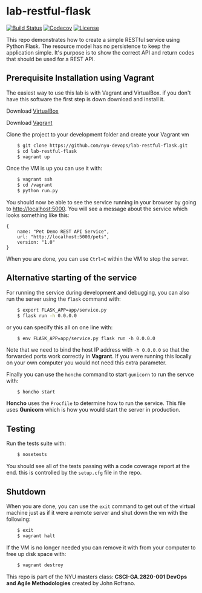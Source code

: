 # lab-restful-flask

[![Build Status](https://travis-ci.org/nyu-devops/lab-restful-flask.svg?branch=master)](https://travis-ci.org/nyu-devops/lab-restful-flask)
[![Codecov](https://codecov.io/gh/nyu-devops/lab-restful-flask/branch/master/graph/badge.svg)](https://codecov.io/gh/nyu-devops/lab-restful-flask)
[![License](https://img.shields.io/badge/License-Apache%202.0-blue.svg)](https://opensource.org/licenses/Apache-2.0)

This repo demonstrates how to create a simple RESTful service using Python Flask.
The resource model has no persistence to keep the application simple. It's purpose is to show the correct API and return codes that should be used for a REST API.

## Prerequisite Installation using Vagrant

The easiest way to use this lab is with Vagrant and VirtualBox. if you don't have this software the first step is down download and install it.

Download [VirtualBox](https://www.virtualbox.org/)

Download [Vagrant](https://www.vagrantup.com/)

Clone the project to your development folder and create your Vagrant vm

```sh
    $ git clone https://github.com/nyu-devops/lab-restful-flask.git
    $ cd lab-restful-flask
    $ vagrant up
```

Once the VM is up you can use it with:

```sh
    $ vagrant ssh
    $ cd /vagrant
    $ python run.py
```

You should now be able to see the service running in your browser by going to
[http://localhost:5000](http://localhost:5000). You will see a message about the
service which looks something like this:

```
{
    name: "Pet Demo REST API Service",
    url: "http://localhost:5000/pets",
    version: "1.0"
}
```

When you are done, you can use `Ctrl+C` within the VM to stop the server.

## Alternative starting of the service

For running the service during development and debugging, you can also run the server
using the `flask` command with:

```sh
    $ export FLASK_APP=app/service.py
    $ flask run -h 0.0.0.0
```

or you can specify this all on one line with:

```
    $ env FLASK_APP=app/service.py flask run -h 0.0.0.0
```

Note that we need to bind the host IP address with `-h 0.0.0.0` so that the forwarded ports work correctly in **Vagrant**. If you were running this locally on your own computer you would not need this extra parameter.

Finally you can use the `honcho` command to start `gunicorn` to run the servce with:

```sh
    $ honcho start
```

**Honcho** uses the `Procfile` to determine how to run the service. This file uses **Gunicorn** which is how you would start the server in production.

## Testing

Run the tests suite with:

```sh
    $ nosetests
```

You should see all of the tests passing with a code coverage report at the end. this is controlled by the `setup.cfg` file in the repo.

## Shutdown

When you are done, you can use the `exit` command to get out of the virtual machine just as if it were a remote server and shut down the vm with the following:

```sh
    $ exit
    $ vagrant halt
```

If the VM is no longer needed you can remove it with from your computer to free up disk space with:

```sh
    $ vagrant destroy
```

This repo is part of the NYU masters class: **CSCI-GA.2820-001 DevOps and Agile Methodologies** created by John Rofrano.
